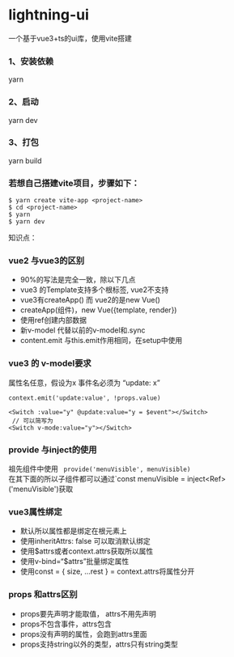 # lightning-ui
一个基于vue3+ts的ui库，使用vite搭建
### 1、安装依赖 
yarn 
### 2、启动
yarn dev
### 3、打包
yarn build

### 若想自己搭建vite项目，步骤如下：
```
$ yarn create vite-app <project-name>
$ cd <project-name>
$ yarn
$ yarn dev

```

知识点：

### vue2 与vue3的区别
* 90%的写法是完全一致，除以下几点
* vue3 的Template支持多个根标签, vue2不支持
* vue3有createApp() 而 vue2的是new Vue()
* createApp(组件)，new Vue({template, render})
* 使用ref创建内部数据
* 新v-model 代替以前的v-model和.sync
* content.emit 与this.emit作用相同，在setup中使用

### vue3 的 v-model要求
属性名任意，假设为x
事件名必须为 “update: x”
```
context.emit('update:value', !props.value)

<Switch :value="y" @update:value="y = $event"></Switch>
 // 可以简写为
<Switch v-mode:value="y"></Switch>
```
### provide 与inject的使用
祖先组件中使用 ` provide('menuVisible', menuVisible)`  
在其下面的所以子组件都可以通过`const menuVisible = inject<Ref<Boolean>>('menuVisible')获取

### vue3属性绑定
* 默认所以属性都是绑定在根元素上
* 使用inheritAttrs: false 可以取消默认绑定
* 使用$attrs或者context.attrs获取所以属性
* 使用v-bind=“$attrs”批量绑定属性
* 使用const = { size, ...rest } = context.attrs将属性分开

### props 和attrs区别
* props要先声明才能取值， attrs不用先声明
* props不包含事件，attrs包含
* props没有声明的属性，会跑到attrs里面
* props支持string以外的类型，attrs只有string类型
